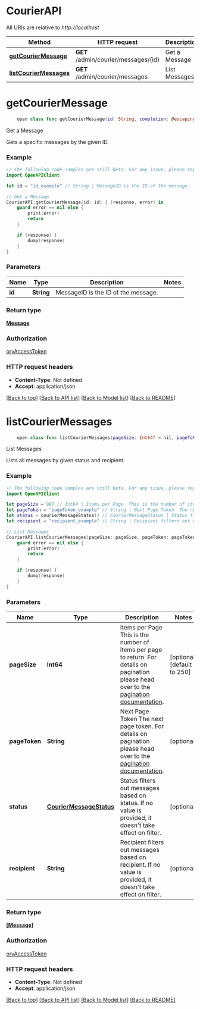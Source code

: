 # CourierAPI

All URIs are relative to *http://localhost*

Method | HTTP request | Description
------------- | ------------- | -------------
[**getCourierMessage**](CourierAPI.md#getcouriermessage) | **GET** /admin/courier/messages/{id} | Get a Message
[**listCourierMessages**](CourierAPI.md#listcouriermessages) | **GET** /admin/courier/messages | List Messages


# **getCourierMessage**
```swift
    open class func getCourierMessage(id: String, completion: @escaping (_ data: Message?, _ error: Error?) -> Void)
```

Get a Message

Gets a specific messages by the given ID.

### Example
```swift
// The following code samples are still beta. For any issue, please report via http://github.com/OpenAPITools/openapi-generator/issues/new
import OpenAPIClient

let id = "id_example" // String | MessageID is the ID of the message.

// Get a Message
CourierAPI.getCourierMessage(id: id) { (response, error) in
    guard error == nil else {
        print(error)
        return
    }

    if (response) {
        dump(response)
    }
}
```

### Parameters

Name | Type | Description  | Notes
------------- | ------------- | ------------- | -------------
 **id** | **String** | MessageID is the ID of the message. | 

### Return type

[**Message**](Message.md)

### Authorization

[oryAccessToken](../README.md#oryAccessToken)

### HTTP request headers

 - **Content-Type**: Not defined
 - **Accept**: application/json

[[Back to top]](#) [[Back to API list]](../README.md#documentation-for-api-endpoints) [[Back to Model list]](../README.md#documentation-for-models) [[Back to README]](../README.md)

# **listCourierMessages**
```swift
    open class func listCourierMessages(pageSize: Int64? = nil, pageToken: String? = nil, status: CourierMessageStatus? = nil, recipient: String? = nil, completion: @escaping (_ data: [Message]?, _ error: Error?) -> Void)
```

List Messages

Lists all messages by given status and recipient.

### Example
```swift
// The following code samples are still beta. For any issue, please report via http://github.com/OpenAPITools/openapi-generator/issues/new
import OpenAPIClient

let pageSize = 987 // Int64 | Items per Page  This is the number of items per page to return. For details on pagination please head over to the [pagination documentation](https://www.ory.sh/docs/ecosystem/api-design#pagination). (optional) (default to 250)
let pageToken = "pageToken_example" // String | Next Page Token  The next page token. For details on pagination please head over to the [pagination documentation](https://www.ory.sh/docs/ecosystem/api-design#pagination). (optional)
let status = courierMessageStatus() // CourierMessageStatus | Status filters out messages based on status. If no value is provided, it doesn't take effect on filter. (optional)
let recipient = "recipient_example" // String | Recipient filters out messages based on recipient. If no value is provided, it doesn't take effect on filter. (optional)

// List Messages
CourierAPI.listCourierMessages(pageSize: pageSize, pageToken: pageToken, status: status, recipient: recipient) { (response, error) in
    guard error == nil else {
        print(error)
        return
    }

    if (response) {
        dump(response)
    }
}
```

### Parameters

Name | Type | Description  | Notes
------------- | ------------- | ------------- | -------------
 **pageSize** | **Int64** | Items per Page  This is the number of items per page to return. For details on pagination please head over to the [pagination documentation](https://www.ory.sh/docs/ecosystem/api-design#pagination). | [optional] [default to 250]
 **pageToken** | **String** | Next Page Token  The next page token. For details on pagination please head over to the [pagination documentation](https://www.ory.sh/docs/ecosystem/api-design#pagination). | [optional] 
 **status** | [**CourierMessageStatus**](.md) | Status filters out messages based on status. If no value is provided, it doesn&#39;t take effect on filter. | [optional] 
 **recipient** | **String** | Recipient filters out messages based on recipient. If no value is provided, it doesn&#39;t take effect on filter. | [optional] 

### Return type

[**[Message]**](Message.md)

### Authorization

[oryAccessToken](../README.md#oryAccessToken)

### HTTP request headers

 - **Content-Type**: Not defined
 - **Accept**: application/json

[[Back to top]](#) [[Back to API list]](../README.md#documentation-for-api-endpoints) [[Back to Model list]](../README.md#documentation-for-models) [[Back to README]](../README.md)

